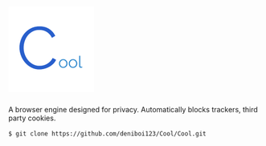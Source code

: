 # ![alt text](https://github.com/deniboi123/Cool/blob/main/Cool-Logo.png?raw=true)

A browser engine designed for privacy. Automatically blocks trackers, third party cookies.

```shell
$ git clone https://github.com/deniboi123/Cool/Cool.git
```
